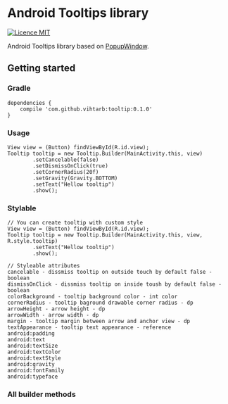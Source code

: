 # Android Tooltips library #

[![Licence MIT](https://img.shields.io/badge/licence-MIT-blue.svg)](https://bitbucket.org/ViHtarb/tooltip/src/ccb911a31d9749e3e607cdfd93c6485dcdde056d/LICENSE?at=master&fileviewer=file-view-default)

Android Tooltips library based on [PopupWindow](http://developer.android.com/intl/pt-br/reference/android/widget/PopupWindow.html).

## Getting started ##
### Gradle ###
    dependencies {
        compile 'com.github.vihtarb:tooltip:0.1.0'
    }
### Usage ###
    View view = (Button) findViewById(R.id.view);
    Tooltip tooltip = new Tooltip.Builder(MainActivity.this, view)
            .setCancelable(false)
            .setDismissOnClick(true)
            .setCornerRadius(20f)
            .setGravity(Gravity.BOTTOM)
            .setText("Hellow tooltip")
            .show();
### Stylable ###
    // You can create tooltip with custom style
    View view = (Button) findViewById(R.id.view);
    Tooltip tooltip = new Tooltip.Builder(MainActivity.this, view, R.style.tooltip)
            .setText("Hellow tooltip")
            .show();

    // Styleable attributes
    cancelable - dissmiss tooltip on outside touch by default false - boolean
    dismissOnClick - dissmiss tooltip on inside toush by default false - boolean
    colorBackground - tooltip background color - int color
    cornerRadius - tooltip baground drawable corner radius - dp
    arrowHeight - arrow height - dp
    arrowWidth - arrow width - dp
    margin - tooltip margin between arrow and anchor view - dp
    textAppearance - tooltip text appearance - reference
    android:padding
    android:text
    android:textSize
    android:textColor
    android:textStyle
    android:gravity
    android:fontFamily
    android:typeface

### All builder methods ###
    